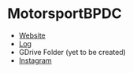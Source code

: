 # MotorsportBPDC

- [Website](https://ahmedthahir.github.io/MotorsportBPDC)
- [Log](https://ahmedthahir.github.io/MotorsportBPDC/Export)
- GDrive Folder (yet to be created)
- [Instagram](https://www.instagram.com/bitsdubai_motorsport)
